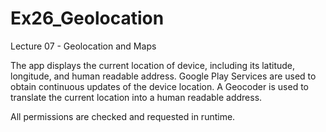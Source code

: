 # Ex26_Geolocation

Lecture 07 - Geolocation and Maps

The app displays the current location of device, including its latitude, longitude, and human readable address.
Google Play Services are used to obtain continuous updates of the device location.
A Geocoder is used to translate the current location into a human readable address.

All permissions are checked and requested in runtime.